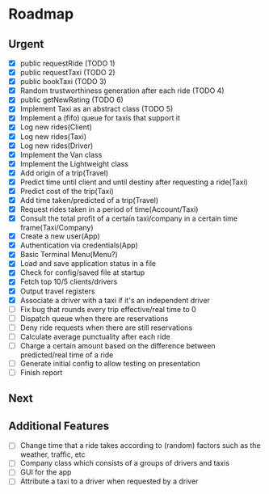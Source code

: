 # Roadmap
## Urgent
- [x] public requestRide (TODO 1)
- [x] public requestTaxi (TODO 2)
- [x] public bookTaxi (TODO 3)
- [x] Random trustworthiness generation after each ride (TODO 4)
- [x] public getNewRating (TODO 6)
- [x] Implement Taxi as an abstract class (TODO 5)
- [x] Implement a (fifo) queue for taxis that support it
- [x] Log new rides(Client)
- [x] Log new rides(Taxi)
- [x] Log new rides(Driver)
- [x] Implement the Van class
- [x] Implement the Lightweight class
- [x] Add origin of a trip(Travel)
- [x] Predict time until client and until destiny after requesting a ride(Taxi)
- [x] Predict cost of the trip(Taxi)
- [x] Add time taken/predicted of a trip(Travel)
- [x] Request rides taken in a period of time(Account/Taxi)
- [x] Consult the total profit of a certain taxi/company in a certain time frame(Taxi/Company)
- [x] Create a new user(App)
- [x] Authentication via credentials(App)
- [x] Basic Terminal Menu(Menu?)
- [x] Load and save application status in a file
- [x] Check for config/saved file at startup
- [x] Fetch top 10/5 clients/drivers
- [x] Output travel registers
- [x] Associate a driver with a taxi if it's an independent driver
- [ ] Fix bug that rounds every trip effective/real time to 0
- [ ] Dispatch queue when there are reservations
- [ ] Deny ride requests when there are still reservations
- [ ] Calculate average punctuality after each ride 
- [ ] Charge a certain amount based on the difference between predicted/real time of a ride 
- [ ] Generate initial config to allow testing on presentation
- [ ] Finish report

## Next

## Additional Features
- [ ] Change time that a ride takes according to (random) factors such as the weather, traffic, etc
- [ ] Company class which consists of a groups of drivers and taxis
- [ ] GUI for the app
- [ ] Attribute a taxi to a driver when requested by a driver
